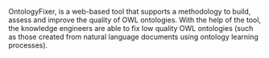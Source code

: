 OntologyFixer, is a web-based tool that supports a methodology to build, assess and improve the quality of OWL ontologies. With the help of the tool, the knowledge engineers are able to fix low quality OWL ontologies (such as those created from natural language documents using ontology learning processes).
